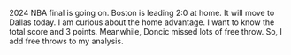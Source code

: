 2024 NBA final is going on. Boston is leading 2:0 at home. It will move to Dallas today. 
I am curious about the home advantage. 
I want to know the total score and 3 points. 
Meanwhile, Doncic missed lots of free throw. So, I add free throws to my analysis.
